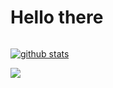 Hello there
===

<div align="center"> 
  
  <div style="width: 100%; display: flex">
  
  [![github stats](https://github-readme-stats.vercel.app/api?username=elias-knodel&show_icons=true&title_color=5194d6&icon_color=5194d6&text_color=8163E3&count_private=true)](https://github.com/elias-knodel/github-readme-stats)

  </div>

  <div style="width: 100%; display: flex">
    <a href="https://discord.gg/Ns8Yygf"><img src="https://invidget.switchblade.xyz/Ns8Yygf?theme=light" /></a>
  </div>
  
</div>
